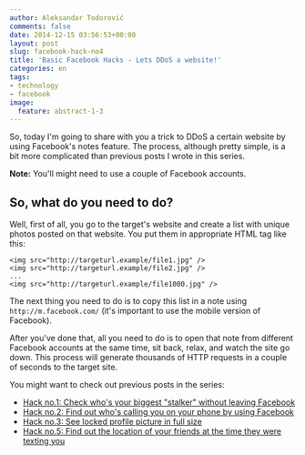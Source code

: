 ```yaml
---
author: Aleksandar Todorović
comments: false
date: 2014-12-15 03:56:53+00:00
layout: post
slug: facebook-hack-no4
title: 'Basic Facebook Hacks - Lets DDoS a website!'
categories: en
tags:
- technology
- facebook
image:
  feature: abstract-1-3
---
```


So, today I'm going to share with you a trick to DDoS a certain website by using Facebook's notes feature. The process, although pretty simple, is a bit more complicated than previous posts I wrote in this series.

**Note:** You'll might need to use a couple of Facebook accounts.

## So, what do you need to do?

Well, first of all, you go to the target's website and create a list with unique photos posted on that website. You put them in appropriate HTML tag like this:

```
<img src="http://targeturl.example/file1.jpg" />
<img src="http://targeturl.example/file2.jpg" />
...
<img src="http://targeturl.example/file1000.jpg" />

```

The next thing you need to do is to copy this list in a note using `http://m.facebook.com/` (it's important to use the mobile version of Facebook).

After you've done that, all you need to do is to open that note from different Facebook accounts at the same time, sit back, relax, and watch the site go down. This process will generate thousands of HTTP requests in a couple of seconds to the target site.

You might want to check out previous posts in the series:

* [Hack no.1: Check who's your biggest "stalker" without leaving Facebook](https://r3bl.github.io/en/facebook-hack-no1/)
* [Hack no.2: Find out who's calling you on your phone by using Facebook](https://r3bl.github.io/en/facebook-hack-no2/)
* [Hack no.3: See locked profile picture in full size](https://r3bl.github.io/en/facebook-hack-no3/)
* [Hack no.5: Find out the location of your friends at the time they were texting you](https://r3bl.github.io/en/facebook-hack-no5)
